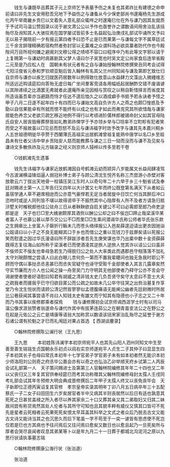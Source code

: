 <!-- { "loadSidebar": true } -->
　　钱生与谦既卒且葬其子元上京师乞予表墓予伤之未复也其弟祚比有建德之命申前请曰非先生文安用慰吾兄地下予益伤之与谦蚤从今少保吏部尚书邃庵杨先生游成化丙午举南畿乡贡巳以文着失人意礼部众辄哗之时邃庵巳仕在外与谦乃因其友就质于予试司马温公赞因录以诧于谢文肃公公以予作也亟誉许之谓数语间用舍治乱该括殆尽及询知其人大骇叹焉在国学屡试皆前多士名益起弘治庚戌礼部试毕诵所文予曰无以易子揭晓前一夕有报云第四者予曰恐不止是巳而果第一与谦每文字不属草廷试三千余言辞理精确若宿构然者弥封官以无藁难之众谓科场必欲具藁者防代作也今殿陛间万目所视何嫌之避阁刘文穆公得之啧啧不容口曰程序中乃有此等文字邪以请于　上复赐第一与谦幼时病甚剧其父梦人语曰尔子吴宽也时吴文定公尚家食后连举省殿二元至是乃应松人在　国朝未有状元者有之自与谦始授翰林院修撰癸丑同考会试得弋阳汪俊省元泰和罗钦顺亚魁后皆入翰林有名其父兰州同知闻与谦及第即乞致仕归自京师与谦亦以疾乞归就医药居数年以例得致仕放意山水益肆力文藻出入微纆维志所适远近购请莚扣向答殆无虚日每广坐间羣客竞请各用幅纸起居酬酢交错不废谐谑以其隙递续之比酒罢无弗就者此邃庵所亲见因相与赏叹之以稍自靳惜择言而省度其所造诣虽吾辈亦当避路而恃才任达不遑后恤久之以酒成癖手书抵予若永诀者予怪之甲子八月二日遂不起年四十有四而巳与谦始文高自负许方人之燕之也颇□惶惑及予勖以自信果能卓有所就而恨不能终有以成之也有才如此而弗克究其所欲惜哉与谦家居能色养念父老欲贝疏乞移近地例不得行以考绩进阶儒林郎被锡命封父如其官母陆氏自安人居丧毁瘠葬祭皆如礼教弟祚俾学于予亦领乡举与□坦率不立町畛有犯者笑而受之不报故虽以□见忌而怨怒不及云与谦讳福字时敛予改字与谦其先本嘉兴桐乡人五世祖德明徙华亭赘于西闉薄氏高祖实出居鹤滩曾祖复能熟中唐学以名□乡至祖昌未有仕者父讳中举乡贡陆安人慈而能教葬与谦之三日一恸而没而与谦不及见矣与谦诗文多散佚祚及元方辑录之经义则京师人锓梓以传多至若干卷 

　　○钱鹤滩先生遗事 

　　钱先生讳福字与谦家近放鹤滩因自号鹤滩云幼而颕异八岁能属文长益闳肆凌驾今古波澜横溢锋焰逼人弱冠补博士弟子与顾公清沈生悦齐名称三杰尝游小赤壁对客放歌云六丁拔出天地骨一柱镇压吴江东时人以奇句年二十六举于乡三十魁省试及奉廷对赐进士第一人三年告归又四年以大计罢又七年而终公既登第名满天下从者如云虽宿学通人草不避席相逊而公亦意气豪悍若无足当者居旋中日饮亡何当其醉后冲口恣吻时或逆人同列皆不堪以故得谤卒于不振然其中心隐厚有人所不及者方请急归抵浒墅关时榷税郎他往公驻舟三日从者鞅鞅欲自启关键公不可曰必需郎至郎乃命吏逆郎是逆　天子也巳□至大媿谢颇厚其酒赀以酬公公却之曰不佞岂□蹄止哉梁溪华某者富人子也慕公甚以厚币交公公不□而里□□生乘间潜谒华氏称公师者华氏张乐款之生拥皋比上坐富人子磬折行觞未几而苍头络绎报公入邑矣薛遑迫请出更衣因驰诣公跽请曰以小子之不良无能糊其口于乡也而借公之重以觅钱刀于兹罪矣请以死报公笑而慰遣之因过华氏漫语曰所不辞跋涉者吾先生庚癸谋也华乃出槖中数十金资薛薛既得志复往海山如所称于梁溪者已而使酒凌其逆旅人逆旅人觉其诈以诘公公曰虽非不佞师实不佞友也幸母急若生乃得脱归公之处人大率类此而遇郡邑守相落落不加礼太守刘琬颇憎之尝语人曰此白眼儿柰何负一第而不置我辈睫间也独无急我时耶公不顾而守偶以事挞丞丞恚甚巳而丞失官疑守也诬守受赃千金部使者入其言几露章矣然守实节廉而方介人也公闻之操一舟至吴门力守明其无他部使者乃释守公亦不言会守谒谢使者使者好语慰曰知君有胡威之清非钱太史几负吾贤守矣守太息曰不意士大夫之疏我者而援我乎巳守归欲目匿公而公疏之如故未几公卒守往哭之出赀治墓复作享堂乃令沈生悦状而请顾公清记然皆寥寥似孟德腹痛语无能阐公幽者先廷尉微时所居比公巷获闻其事尝语不肖曰人知钱太史有雄文而宁知其有隐德也小子志之又二十年而乃书其事以俟修郡乘者探焉 
　　钱与谦修撰初会试京师谒西涯学士时有以司马温公像求涯翁赞者翁遂命与谦代作其中有拔茅连茹公之在朝青苗变法公之在野公之在起是元佑公之云亡是靖康等语翁大加称赏以数语该括宋家治乱殆尽之延誉于谢方石诸公谓有抡魁之才巳而礼闱廷对果占首选 
【 西湖谈麈录】 

　　○翰林院修撰陈公澜行状（王九思） 

　　王九思 
　　本初姓陈讳澜字本初京师宛平人也其先山阳人泗州同知文中生至善至善生铭铭生贞国朝永乐初贞以闾右实京师遂宛平人贞生二子其仲子曰显显生四子本初其长子也母曰常氏本初年十七学官弟子学官弟子未有如本初者然无能识本初少师洛阳刘公则奇之府丞毕公嘉会亦有以奇之也弘治乙卯举顺天府乡试第二人丙辰会试礼部第一人　天子策问赐进士及第第三人官翰林院编修其年年二十四也又二年以父丧归又三年复其官供奉经筵巳而考其功称赠其父翰林院编修母封太孺人壬戌同考礼部会试其年冬预修大明会典成晋修撰后二年甲子太孺人终又以丧免丧毕会　天子新即位正德丙寅诏复其官修　孝宗皇帝实录其明年丁卯八月五日病卒年三十五配蔡氏一子二女子曰田田生六岁矣居官者半中又病其半则丧居然以后日有适也孰意其死死之日甚贫盖禄之所入者尽以养其家余二十口又葬其亲又其二弟取妇又归其二妹故间尝有称贷焉然其处人伦者与其所守可知也且其貌丰粹有威仪又慎其口皆可不死先是星者云死相者云死果死死矣恨太早耳盖其科举之文式之者众后乃脱去古文又能古文诗又能诗当其之也沉思久而后下笔虽一字不苟至于一奕一谑皆有思虑使不死岂仅若是巳也方其病也予往问焉后又往问焉曰愈矣又数日也以愈且起乃一旦死矣所与厚者会哭尽哀闻者叹息其弟某等卜以是年九月二十一日葬于都城北沟泥河之原以九思行状请执事墓志铭 

　　○翰林院修撰康公海行状（张治道） 

　　张治道 

